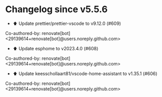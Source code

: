 # Changelog since v5.5.6
- ⬆️ Update prettier/prettier-vscode to v9.12.0 (#609)

Co-authored-by: renovate[bot] <29139614+renovate[bot]@users.noreply.github.com> 
- ⬆️ Update esphome to v2023.4.0 (#608)

Co-authored-by: renovate[bot] <29139614+renovate[bot]@users.noreply.github.com> 
- ⬆️ Update keesschollaart81/vscode-home-assistant to v1.35.1 (#606)

Co-authored-by: renovate[bot] <29139614+renovate[bot]@users.noreply.github.com> 
